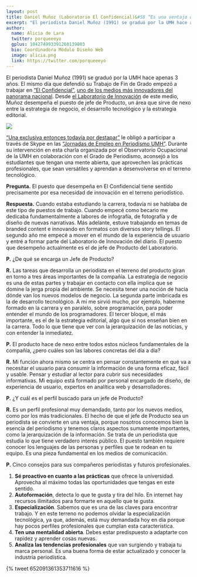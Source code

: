 ```yaml
---
layout: post
title: Daniel Muñoz (Laboratorio El Confidencial)&#58 “Es una ventaja que el jefe de Producto de un medio sea periodista”
excerpt: "El periodista Daniel Muñoz (1991) se graduó por la UMH hace apenas 3 años. El mismo día que defendió su Trabajo de Fin de Grado empezó a trabajar en “El Confidencial”. Desde el Laboratorio de Innovaciónde este medio, Muñoz desempeña el puesto de jefe de Producto, un área que sirve de nexo entre la estrategia de negocio, el desarrollo tecnológico y la estrategia editorial."
author:
  name: Alicia de Lara
  twitter: porqueeeyo
  gplus: 104274993391260139803 
  bio: Coordinadora Módulo Diseño Web
  image: alicia.png
  link: https://twitter.com/porqueeeyo
---
```

El periodista Daniel Muñoz (1991) se graduó por la UMH hace apenas 3 años. El mismo día que defendió su Trabajo de Fin de Grado empezó a trabajar en [“El Confidencial”](http://www.elconfidencial.com/), [uno de los medios más innovadores del panorama nacional](http://mip.umh.es/ranking/). Desde [el Laboratorio de Innovación](http://mip.umh.es/blog/2015/11/01/claves-trabajo-el-confindencial-trabajo/)  de este medio, Muñoz desempeña el puesto de jefe de Producto, un área que sirve de nexo entre la estrategia de negocio, el desarrollo tecnológico y la estrategia editorial. 

![](https://dl.dropboxusercontent.com/u/3578704/shots/dmunoz.jpg)

[“Una exclusiva entonces todavía por destapar”](http://www.elconfidencial.com/economia/papeles-panama/) le obligó a participar a través de Skype en las [“Jornadas de Empleo en Periodismo UMH”](http://periodismo.umh.es/2016/03/07/las-jornadas-de-empleo-de-periodismo-2016-se-celebraran-los-dias-17-y-18-de-marzo/). Durante su intervención en esta charla organizada por el Observatorio Ocupacional de la UMH en colaboración con el Grado de Periodismo, aconsejó a los estudiantes que tengan una mente abierta, que aprovechen las prácticas profesionales, que sean versátiles y aprendan a desenvolverse en el terreno tecnológico. 

**Pregunta.** El puesto que desempeña en El Confidencial tiene sentido precisamente por esa necesidad de innovación en el terreno periodístico.

**Respuesta.** Cuando estaba estudiando la carrera, todavía ni se hablaba de este tipo de puestos de trabajo. Cuando empecé como becario me dedicaba fundamentalmente a labores de infografía, de fotografía y de diseño de nuevas narrativas. Más adelante, estuve trabajando en temas de branded content e innovando en formatos con diversos story tellings. El segundo año me empecé a mover en el mundo de la experiencia de usuario y entré a formar parte del Laboratorio de Innovación del diario. El puesto que desempeño actualmente es el de jefe de Producto del Laboratorio. 

**P.** ¿De qué se encarga un Jefe de Producto?

**R.** Las tareas que desarrolla un periodista en el terreno del producto giran en torno a tres áreas importantes de la compañía. La estrategia de negocio es una de estas partes y trabajar en contacto con ella implica que se domine la jerga propia del ambiente. Se necesita tener una noción de hacia dónde van los nuevos modelos de negocio. La segunda parte imbricada es la de desarrollo tecnológico. A mí me sirvió mucho, por ejemplo, haberme formado en la carrera y en paralelo, sobre programación, para poder entender el mundo de los programadores. El tercer bloque, el más importante, es el de la estrategia editorial, algo que sí nos enseñan bien en la carrera. Todo lo que tiene que ver con la jerarquización de las noticias, y con entender la inmediatez.

**P.** El producto hace de nexo entre todos estos núcleos fundamentales de la compañía, ¿pero cuáles son las labores concretas del día a día?

**R.** Mi función ahora mismo se centra en pensar constantemente en qué va a necesitar el usuario para consumir la información de una forma eficaz, fácil y usable. Pensar y estudiar al lector para cubrir sus necesidades informativas. Mi equipo está formado por personal encargado de diseño, de experiencia de usuario, expertos en analítica web y desarrolladores.

**P.** ¿Y cuál es el perfil buscado para un jefe de Producto?

**R.** Es un perfil profesional muy demandado, tanto por los nuevos medios, como por los más tradicionales. El hecho de que el jefe de Producto sea un periodista se convierte en una ventaja, porque nosotros conocemos bien la esencia del periodismo y tenemos claros aspectos sumamente importantes, como la jerarquización de la información. Se trata de un periodista que estudia lo que tiene verdadero interés público. El puesto también requiere conocer los lenguajes de las personas y perfiles que te rodean en tu equipo. Es una pieza fundamental en los medios de comunicación.

**P.** Cinco consejos para sus compañeros periodistas y futuros profesionales.

1.	**Sé proactivo en cuanto a las prácticas** que ofrece la universidad. Aprovecha al máximo todas las oportunidades que tengas en este sentido.
2.	**Autoformación**, detecta lo que te gusta y tira del hilo. En internet hay recursos ilimitados para formarte en aquello que te gusta.
3.	**Especialización**. Sabemos que es una de las claves para encontrar trabajo. Y en este terreno no podemos olvidar la especialización tecnológica, ya que, además, está muy demandada hoy en día porque hay pocos perfiles profesionales que cumplan esta característica.
4.	**Ten una mentalidad abierta**. Debes estar predispuesto a adaptarte con rapidez y aprender cosas nuevas.
5.	**Analiza las tendencias profesionales** que van surgiendo y trabaja tu marca personal. Es una buena forma de estar actualizado y conocer la industria periodística.

{% tweet 652091361353711616 %}

